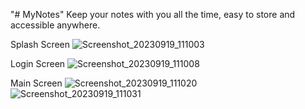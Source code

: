 "# MyNotes" 
Keep your notes with you all the time, easy to store and accessible anywhere.

Splash Screen
![Screenshot_20230919_111003](https://github.com/Sheeban10/MyNotes/assets/49332025/36bad490-988b-45a7-9f76-ed503fae2e92)

Login Screen
![Screenshot_20230919_111008](https://github.com/Sheeban10/MyNotes/assets/49332025/2b657e34-3f73-4b6c-b328-cd612aae35cb)

Main Screen
![Screenshot_20230919_111020](https://github.com/Sheeban10/MyNotes/assets/49332025/197d8f75-de76-4958-833b-5c0873ac8656)
![Screenshot_20230919_111031](https://github.com/Sheeban10/MyNotes/assets/49332025/eb4cf6d3-e926-4864-8e33-05d4259fe41e)


